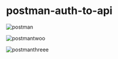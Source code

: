 # postman-auth-to-api

![postman](https://github.com/postman-auth-to-api/blob/main/Снимок%20экрана%202024-03-02%20213641.png)



![postmantwoo](https://github.com/postman-auth-to-api/blob/main/Снимок%20экрана%202024-03-02%20213840.png)




![postmanthreee](https://github.com/postman-auth-to-api/blob/main/Снимок%20экрана%202024-03-02%20214406.png)
